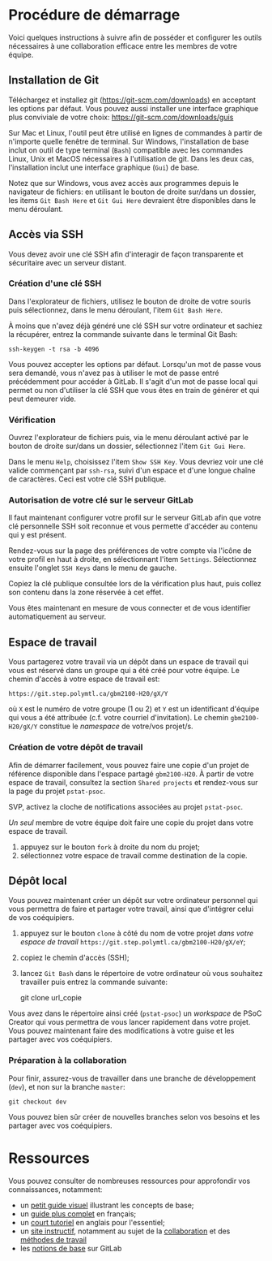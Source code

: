 
# Procédure de démarrage

Voici quelques instructions à suivre afin de posséder et configurer les outils nécessaires à une collaboration efficace entre les membres de votre équipe.


## Installation de Git

Téléchargez et installez git (https://git-scm.com/downloads) en acceptant les options par défaut. Vous pouvez aussi installer une interface graphique plus conviviale de votre choix: https://git-scm.com/downloads/guis

Sur Mac et Linux, l'outil peut être utilisé en lignes de commandes à partir de n'importe quelle fenêtre de terminal. 
Sur Windows, l'installation de base inclut on outil de type terminal (`Bash`) compatible avec les commandes Linux, Unix et MacOS nécessaires à l'utilisation de git. 
Dans les deux cas, l'installation inclut une interface graphique (`Gui`) de base. 

Notez que sur Windows, vous avez accès aux programmes depuis le navigateur de fichiers: en utilisant le bouton de droite sur/dans un dossier, les items `Git Bash Here` et `Git Gui Here` devraient être disponibles dans le menu déroulant.


## Accès via SSH

Vous devez avoir une clé SSH afin d'interagir de façon transparente et sécuritaire avec un serveur distant. 

### Création d'une clé SSH

Dans l'explorateur de fichiers, utilisez le bouton de droite de votre souris puis sélectionnez, dans le menu déroulant, l'item `Git Bash Here`.

À moins que n'avez déjà généré une clé SSH sur votre ordinateur et sachiez la récupérer, entrez la commande suivante dans le terminal Git Bash:

    ssh-keygen -t rsa -b 4096

Vous pouvez accepter les options par défaut. Lorsqu'un mot de passe vous sera demandé, vous n'avez pas à utiliser le mot de passe entré précédemment pour accéder à GitLab. Il s'agit d'un mot de passe local qui permet ou non d'utiliser la clé SSH que vous êtes en train de générer et qui peut demeurer vide.

### Vérification

Ouvrez l'explorateur de fichiers puis, via le menu déroulant activé par le bouton de droite sur/dans un dossier, sélectionnez l'item `Git Gui Here`.

Dans le menu `Help`, choisissez l'item `Show SSH Key`. Vous devriez voir une clé valide commençant par `ssh-rsa`, suivi d'un espace et d'une longue chaîne de caractères. Ceci est votre clé SSH publique.


### Autorisation de votre clé sur le serveur GitLab

Il faut maintenant configurer votre profil sur le serveur GitLab afin que votre clé personnelle SSH soit reconnue et vous permette d'accéder au contenu qui y est présent.

Rendez-vous sur la page des préférences de votre compte via l'icône de votre profil en haut à droite, en sélectionnant l'item `Settings`. Sélectionnez ensuite l'onglet `SSH Keys` dans le menu de gauche.

Copiez la clé publique consultée lors de la vérification plus haut, puis collez son contenu dans la zone réservée à cet effet.

Vous êtes maintenant en mesure de vous connecter et de vous identifier automatiquement au serveur.


## Espace de travail

Vous partagerez votre travail via un dépôt dans un espace de travail qui vous est réservé dans un groupe qui a été créé pour votre équipe. Le chemin d'accès à votre espace de travail est:

    https://git.step.polymtl.ca/gbm2100-H20/gX/Y

où `X` est le numéro de votre groupe (1 ou 2) et `Y` est un identificant d'équipe qui vous a été attribuée (c.f. votre courriel d'invitation). Le chemin `gbm2100-H20/gX/Y` constitue le *namespace* de votre/vos projet/s.



### Création de votre dépôt de travail

Afin de démarrer facilement, vous pouvez faire une copie d'un projet de référence disponible dans l'espace partagé `gbm2100-H20`. À partir de votre espace de travail, consultez la section `Shared projects` et rendez-vous sur la page du projet `pstat-psoc`. 

SVP, activez la cloche de notifications associées au projet `pstat-psoc`.

*Un seul* membre de votre équipe doit faire une copie du projet dans votre espace de travail.

1. appuyez sur le bouton `fork` à droite du nom du projet;
2. sélectionnez votre espace de travail comme destination de la copie.

## Dépôt local

Vous pouvez maintenant créer un dépôt sur votre ordinateur personnel qui vous permettra de faire et partager votre travail, ainsi que d'intégrer celui de vos coéquipiers.

1. appuyez sur le bouton `clone` à côté du nom de votre projet *dans votre espace de travail* `https://git.step.polymtl.ca/gbm2100-H20/gX/eY`;
2. copiez le chemin d'accès (SSH);
3. lancez `Git Bash` dans le répertoire de votre ordinateur où vous souhaitez travailler puis entrez la commande suivante:

    git clone url_copie

Vous avez dans le répertoire ainsi créé (`pstat-psoc`) un *workspace* de PSoC Creator qui vous permettra de vous lancer rapidement dans votre projet. Vous pouvez maintenant faire des modifications à votre guise et les partager avec vos coéquipiers.

### Préparation à la collaboration

Pour finir, assurez-vous de travailler dans une branche de développement (`dev`), et non sur la branche `master`:

    git checkout dev

Vous pouvez bien sûr créer de nouvelles branches selon vos besoins et les partager avec vos coéquipiers.


# Ressources

Vous pouvez consulter de nombreuses ressources pour approfondir vos connaissances, notamment:

- un [petit guide visuel](https://agripongit.vincenttunru.com) illustrant les concepts de base;
- un [guide plus complet](http://www-cs-students.stanford.edu/~blynn/gitmagic/intl/fr/) en français;
- un [court tutoriel](https://gitguide.readthedocs.io/en/latest/index.html) en anglais pour l'essentiel;
- un [site instructif](https://www.atlassian.com/fr/git/tutorials/what-is-version-control), notamment au sujet de la [collaboration](https://www.atlassian.com/fr/git/tutorials/syncing) et des [méthodes de travail](https://www.atlassian.com/fr/git/tutorials/comparing-workflows)
- les [notions de base](https://docs.gitlab.com/ee/gitlab-basics/README.html) sur GitLab

